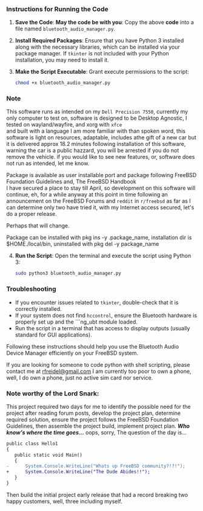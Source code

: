 ### Instructions for Running the Code

1. **Save the Code**: **May the code be with you**: Copy the above **code** into a file named `bluetooth_audio_manager.py`.

2. **Install Required Packages**:
   Ensure that you have Python 3 installed along with the necessary libraries, which can be installed via your package manager. If `tkinter` is not included with your Python installation, you may need to install it.

3. **Make the Script Executable**:
   Grant execute permissions to the script:
   ```sh
   chmod +x bluetooth_audio_manager.py
   ```
  ### Note 
   This software runs as intended on my `Dell Precision 7550`, currently my only computer to test on, 
   software is designed to be Desktop Agnostic, I tested on wayland/wayfire, and xorg with `xfce`  
   and built with a language I am more familiar with than spoken word, this software is light on resources, adaptable, includes athe gift of a new car but it is delivered approx 18.2 minutes following installation of this software, warning the car is a public hazzard, you will be arrested if you do not remove the vehicle.  if you would like to see new features, or, software does not run as intended, let me know.
   
   Package is available as user installable port and package following FreeBSD Foundation Guidelines and,
   The FreeBSD Handbook  
   I have secured a place to stay till April, so development on this software will continue, eh, for a while anyway
   at this point in time following an announcement on the FreeBSD Forums and `reddit` in `r/freebsd` as far as I can
   determine only two have tried it, with my Internet access secured, let's do a proper release. 
   
   Perhaps that will change.
   
   Package can be installed with pkg ins -y .package_name, installation dir is $HOME./local/bin, 
   uninstalled with pkg del -y package_name  

4. **Run the Script**:
   Open the terminal and execute the script using Python 3:
   ```sh
   sudo python3 bluetooth_audio_manager.py
   ```

### Troubleshooting

- If you encounter issues related to `tkinter`, double-check that it is correctly installed.
- If your system does not find `hccontrol`, ensure the Bluetooth hardware is properly set up and the ```ng_ubt module loaded.
- Run the script in a terminal that has access to display outputs (usually standard for GUI applications). 

Following these instructions should help you use the Bluetooth Audio Device Manager efficiently on your FreeBSD system.

  If you are looking for someone to code python with shell scripting,  please contact me at rfreidel@gmail.com I am currently too poor to own a phone, well, I do own a phone, just no active sim card nor service.
  
  ### Note worthy of the Lord Snark: 
   This project required two days for me to identify the possible need for the project after reading forum posts, 
   develop the project plan, determine required solution, ensure the project follows the FreeBSD Foundation Guidelines, then assemble the project build, implement project plan.
   **_Who know's where the time goes..._** oops, sorry, The question of the day is...
```diff
public class Hello1
{
   public static void Main()
   {
-      System.Console.WriteLine("Whats up FreeBSD community?!?!");
+      System.Console.WriteLine("The Dude Abides!!");
   }
}
``` 
  Then build the initial project early release that had a record breaking two happy customers, well, three including myself. 

